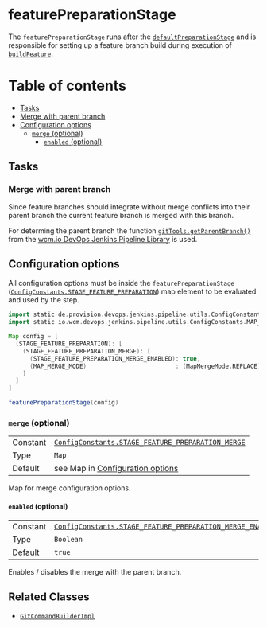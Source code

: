 # featurePreparationStage

The `featurePreparationStage` runs after the
[`defaultPreparationStage`](defaultPreparationStage.md) and is
responsible for setting up a feature branch build during execution of
[`buildFeature`](buildFeature.groovy).

# Table of contents
* [Tasks](#tasks)
 *  [Merge with parent branch](#merge-with-parent-branch)
* [Configuration options](#configuration-options)
  * [`merge` (optional)](#merge-optional)
    * [`enabled` (optional)](#enabled-optional)

## Tasks

### Merge with parent branch

Since feature branches should integrate without merge conflicts into
their parent branch the current feature branch is merged with this
branch.

For determing the parent branch the function
[`gitTools.getParentBranch()`](https://github.com/wcm-io-devops/jenkins-pipeline-library/blob/master/vars/gitTools.md#string-getparentbranch)
from the
[wcm.io DevOps Jenkins Pipeline Library](https://github.com/wcm-io-devops/jenkins-pipeline-library)
is used.

## Configuration options

All configuration options must be inside the `featurePreparationStage`
([`ConfigConstants.STAGE_FEATURE_PREPARATION`](../src/de/provision/devops/jenkins/pipeline/utils/ConfigConstants.groovy))
map element to be evaluated and used by the step.

```groovy
import static de.provision.devops.jenkins.pipeline.utils.ConfigConstants.*
import static io.wcm.devops.jenkins.pipeline.utils.ConfigConstants.MAP_MERGE_MODE

Map config = [
  (STAGE_FEATURE_PREPARATION): [
    (STAGE_FEATURE_PREPARATION_MERGE): [
      (STAGE_FEATURE_PREPARATION_MERGE_ENABLED): true,
      (MAP_MERGE_MODE)                         : (MapMergeMode.REPLACE)
    ]
  ]
]

featurePreparationStage(config)
```
### `merge` (optional)

|          |                                                                                                                                                                                            |
|:---------|:-------------------------------------------------------------------------------------------------------------------------------------------------------------------------------------------|
| Constant | [`ConfigConstants.STAGE_FEATURE_PREPARATION_MERGE`](https://github.com/wcm-io-devops/jenkins-pipeline-library/blob/master/src/io/wcm/devops/jenkins/pipeline/utils/ConfigConstants.groovy) |
| Type     | `Map`                                                                                                                                                                                      |
| Default  | see  Map in [Configuration options](#configuration-options)                                                                                                                                |

Map for merge configuration options.

#### `enabled` (optional)

|          |                                                                                                                                                                                                    |
|:---------|:---------------------------------------------------------------------------------------------------------------------------------------------------------------------------------------------------|
| Constant | [`ConfigConstants.STAGE_FEATURE_PREPARATION_MERGE_ENABLED`](https://github.com/wcm-io-devops/jenkins-pipeline-library/blob/master/src/io/wcm/devops/jenkins/pipeline/utils/ConfigConstants.groovy) |
| Type     | `Boolean`                                                                                                                                                                                          |
| Default  | `true`                                                                                                                                                                                             |

Enables / disables the merge with the parent branch.

## Related Classes
* [`GitCommandBuilderImpl`](https://github.com/wcm-io-devops/jenkins-pipeline-library/blob/master/src/io/wcm/devops/jenkins/pipeline/shell/GitCommandBuilderImpl.groovy)
